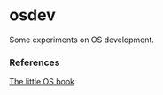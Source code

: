 # osdev

Some experiments on OS development.

### References

[The little OS book](https://littleosbook.github.io/)
